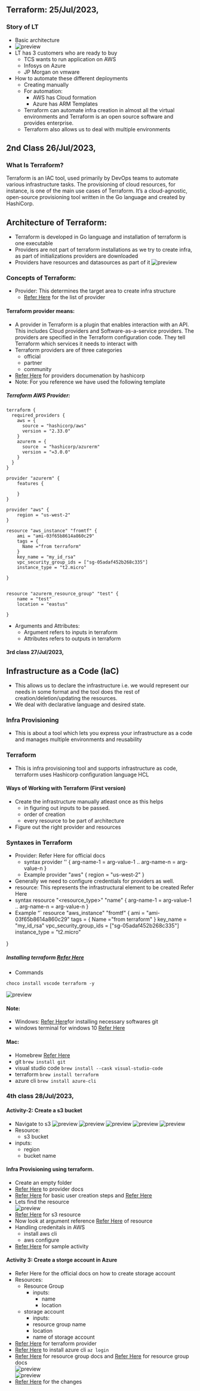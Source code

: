 ## Terraform: 25/Jul/2023,
### Story of LT
* Basic architecture
* ![preview](images/image1.png)
* LT has 3 customers who are ready to buy
     * TCS wants to run application on AWS
     * Infosys on Azure
     * JP Morgan on vmware
* How to automate these different deployments
     * Creating manually
     * For automation:
         * AWS has Cloud formation
         * Azure has ARM Templates
     * Terraform can automate infra creation in almost all the virtual environments and Terraform is an open source software and provides enterprise.
     * Terraform also allows us to deal with multiple environments
## 2nd Class 26/Jul/2023,
### What Is Terraform? 
Terraform is an IAC tool, used primarily by DevOps teams to automate various infrastructure tasks. The provisioning of cloud resources, for instance, is one of the main use cases of Terraform. It’s a cloud-agnostic, open-source provisioning tool written in the Go language and created by HashiCorp.
## Architecture of Terraform:
* Terraform is developed in Go language and installation of terraform is one executable
* Providers are not part of terraform installations as we try to create infra, as part of initializations providers are downloaded
* Providers have resources and datasources as part of it
![preview](images/image2.png)
### Concepts of Terraform:
* Provider: This determines the target area to create infra structure
     * [Refer Here](https://registry.terraform.io/browse/providers) for the list of provider
#### Terraform provider means:     
* A provider in Terraform is a plugin that enables interaction with an API. This includes Cloud providers and Software-as-a-service providers. The providers are specified in the Terraform configuration code. They tell Terraform which services it needs to interact with
* Terraform providers are of three categories
     * official
     * partner
     * community
* [Refer Here](https://developer.hashicorp.com/terraform/language/providers) for providers documenation by hashicorp
* Note: For you reference we have used the following template
##### Terraform AWS Provider:

```
terraform {
  required_providers {
    aws = {
      source = "hashicorp/aws"
      version = "2.33.0"
    }
    azurerm = {
      source  = "hashicorp/azurerm"
      version = "=3.0.0"
    }
  }
}

provider "azurerm" {
    features {

    }
}

provider "aws" {
    region = "us-west-2"
}

resource "aws_instance" "fromtf" {
    ami = "ami-03f65b8614a860c29"
    tags = {
      Name ="from terraform"
    }
    key_name = "my_id_rsa"
    vpc_security_group_ids = ["sg-05adaf452b268c335"]
    instance_type = "t2.micro"

}


resource "azurerm_resource_group" "test" {
    name = "test"
    location = "eastus"

}
```
* Arguments and Attributes:
    * Argument refers to inputs in terraform
    * Attributes refers to outputs in terraform

#### 3rd class 27/Jul/2023,
## Infrastructure as a Code (IaC)  
* This allows us to declare the infrastructure i.e. we would represent our needs in some format and the tool does the rest of creation/deletion/updating the resources.
* We deal with declarative language and desired state.  
### Infra Provisioning
* This is about a tool which lets you express your infrastructure as a code and manages multiple environments and reusability
### Terraform
* This is infra provisioning tool and supports infrastructure as code, terraform uses Hashicorp configuration language HCL
#### Ways of Working with Terraform (First version)
* Create the infrastructure manually atleast once as this helps
     * in figuring out inputs to be passed.
     * order of creation
     * every resource to be part of architecture
* Figure out the right provider and resources
### Syntaxes in Terraform
* Provider: Refer Here for official docs
   * syntax
provider '<name-of-provider>' {
arg-name-1 = arg-value-1
..
arg-name-n = arg-value-n
}
   * Example
provider "aws" {
region = "us-west-2"
}
* Generally we need to configure credentials for providers as well.
* resource: This represents the infrastructural element to be created Refer Here
* syntax
resource "<resource_type>" "name" {
arg-name-1 = arg-value-1
..
arg-name-n = arg-value-n
}
* Example
“`
resource "aws_instance" "fromtf" {
ami = "ami-03f65b8614a860c29"
tags = {
Name ="from terraform"
}
key_name = "my_id_rsa"
vpc_security_group_ids = ["sg-05adaf452b268c335"]
instance_type = "t2.micro"</li>
</ul>
}


##### Installing terraform [Refer Here](https://developer.hashicorp.com/terraform/tutorials/aws-get-started/install-cli)
* Commands   
```
choco install vscode terraform -y
```
![preview](images/image3.png)
#### Note:
* Windows: [Refer Here](https://www.youtube.com/watch?v=9guzVbZPGuw&list=PLuVH8Jaq3mLud3sVDvJ-gJ__0zd15wGDd&index=17)for installing necessary softwares
git
* windows terminal for windows 10 [Refer Here](https://www.youtube.com/watch?v=qLVn2EvPsYc&list=PLuVH8Jaq3mLud3sVDvJ-gJ__0zd15wGDd&index=12)
#### Mac:
* Homebrew [Refer Here](https://brew.sh/)
* git `brew install git`
* visual studio code `brew install --cask visual-studio-code`
* terraform `brew install terraform`
* azure cli `brew install azure-cli`
### 4th class 28/Jul/2023,
#### Activity-2: Create a s3 bucket
* Navigate to s3
![preview](images/image5.png)
![preview](images/image6.png)
![preview](images/image7.png)
![preview](images/image8.png)
![preview](images/image9.png)
* Resource:
   * s3 bucket
* inputs:
   * region
   * bucket name
#### Infra Provisioning using terraform.
* Create an empty folder
* [Refer Here](https://registry.terraform.io/providers/hashicorp/aws/latest/docs) to provider docs
* [Refer Here](https://directdevops.blog/2023/07/27/aws-classroomnotes-27-jul-2023/) for basic user creation steps and [Refer Here](https://sst.dev/chapters/create-an-iam-user.html)
* Lets find the resource  
![preview](images/image10.png) 
* [Refer Here](https://registry.terraform.io/providers/hashicorp/aws/latest/docs/resources/s3_bucket) for s3 resource
* Now look at argument reference [Refer Here](https://registry.terraform.io/providers/hashicorp/aws/latest/docs/resources/s3_bucket#argument-reference) of resource
* Handling credenitals in AWS
    * install aws cli
    * aws configure
* [Refer Here](https://github.com/asquarezone/TerraformZone/commit/a3c6f608f6e22b0c461f958b440856946f825052) for sample activity
#### Activity 3: Create a storge account in Azure
* Refer Here for the official docs on how to create storage account
* Resources:
     * Resource Group
         * inputs:
           * name
           * location
     * storage account
         * inputs:
         * resource group name
         * location
         * name of storage account
* [Refer Here](https://registry.terraform.io/providers/hashicorp/azurerm/latest/docs) for terraform provider
* [Refer Here](https://learn.microsoft.com/en-us/cli/azure/install-azure-cli) to install azure cli `az login`
* [Refer Here](https://registry.terraform.io/providers/hashicorp/azurerm/latest/docs/resources/resource_group) for resource group docs and [Refer Here](https://registry.terraform.io/providers/hashicorp/azurerm/latest/docs/resources/storage_accou) for resource group docs   
![preview](images/image11.png)      
![preview](images/image12.png)
* [Refer Here](https://github.com/asquarezone/TerraformZone/commit/3c82fe735bee3e9d83579ba377d3f447f0605329) for the changes

